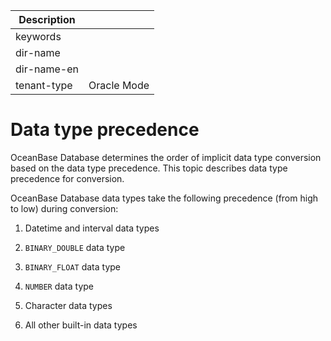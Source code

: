 | Description   |                 |
|---------------|-----------------|
| keywords      |                 |
| dir-name      |                 |
| dir-name-en   |                 |
| tenant-type   | Oracle Mode     |

# Data type precedence

OceanBase Database determines the order of implicit data type conversion based on the data type precedence. This topic describes data type precedence for conversion.

OceanBase Database data types take the following precedence (from high to low) during conversion:

1. Datetime and interval data types

2. `BINARY_DOUBLE` data type

3. `BINARY_FLOAT` data type

4. `NUMBER` data type

5. Character data types

6. All other built-in data types
